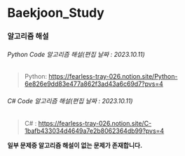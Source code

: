 # Baekjoon_Study
### 알고리즘 해설
###### Python Code 알고리즘 해설(편집 날짜 : 2023.10.11)
>Python: <https://fearless-tray-026.notion.site/Python-6e826e9dd83e477a862f3ad43a6c69d7?pvs=4>
###### C# Code 알고리즘 해설(편집 날짜 : 2023.10.11)
>C# : <https://fearless-tray-026.notion.site/C-1bafb433034d4649a7e2b8062364db99?pvs=4>   

**일부 문제중 알고리즘 해설이 없는 문제가 존재합니다.**
